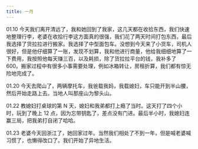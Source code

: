 ```yaml
---
title: 一月
---
```


01.10 今天我们离开清远了，我和她回到了我家，这几天都在收拾东西，我们快速地整理行李，老婆在收拾行李这方面真的很强，我们花了两天时间打包东西，最后我选择了货拉拉进行搬家。我选择了中型面包车。没想到今天来了小货车，司机人很好，但是他仔细算了一账，发现不划算，我和他进行商量，他给我细细地算了一下费用，我按照他每天赚三百，以及耗损，除了货拉拉平台的钱，我补多了 600。搬家过程中有很多小事需要处理，例如冰箱转让，房租折算，我们都有惊无险地完成了。

01.20 今天去爬山了，两辆摩托车，我爸载我妈，我载媳妇，车只能开到半山腰，然后开始走路上去。当地人叫那座山为黎头山。

01.22 教媳妇打桌球的第 N 天，媳妇和我弟都打上瘾了当时。这天打了四个小时，玩到了晚上 12 点，因为忘带钥匙了，差点没有门进。最后半小时，我媳妇连赢三局，把我弟打自闭了哈哈。

01.23 老婆今天回浙江了，她回家过年。当然我们相处了不到一年，但是喊老婆喊习惯了，也懒得改口了。我们开始了异地生活。

